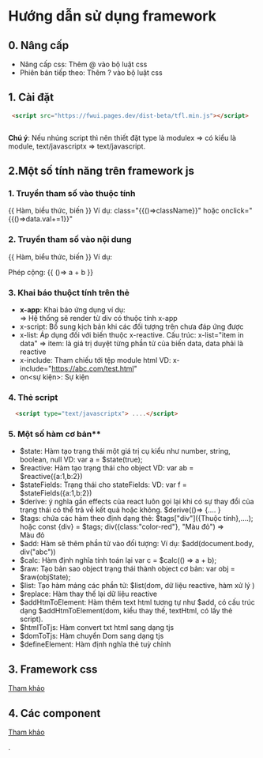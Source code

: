 # Hướng dẫn sử dụng framework

## 0. Nâng cấp    

- Nâng cấp css: Thêm @ vào bộ luật css
- Phiên bản tiếp theo: Thêm ? vào bộ luật css


## 1. Cài đặt

```html
 <script src="https://fwui.pages.dev/dist-beta/tfl.min.js"></script>



```
**Chú ý**: Nếu nhúng script thì nên thiết đặt type là modulex => có kiểu là module, text/javascriptx => text/javascript.

## 2.Một số tính năng trên framework js

### **1**. Truyền tham số vào thuộc tính

   {{ Hàm, biểu thức, biến }}
   Ví dụ: class="{{()=>className}}" hoặc onclick="{{()=>data.val+=1}}"
   
### **2**. Truyền tham số vào nội dung

   {{ Hàm, biểu thức, biến }}
   Ví dụ: <div> Phép cộng: {{ ()=> a + b }} </div>

   
### **3**. Khai báo thuộct tính trên thẻ
  + **x-app**: Khai báo ứng dụng ví dụ: <div x-app> </body> => Hệ thống sẽ render từ div có thuộc tính x-app
  + x-script: Bổ sung kịch bản khi các đối tượng trên chưa đáp ứng được
  + x-list: Áp dụng đối với biến <varname>  thuộc  x-reactive.
    Cấu trúc: x-list="item in data" => item: là giá trị duyệt từng phần tử của biến data, data phải là reactive
 + x-include: Tham chiếu tới tệp module html VD: x-include="https://abc.com/test.html"
 + on<sự kiện>: Sự kiện


### **4**. Thẻ script
```html
  <script type="text/javascriptx"> ....</script>
```

### **5**.  Một số hàm cơ bản**
  + $state: Hàm tạo trạng thái một giá trị cụ kiểu như number, string, boolean, null VD: var a = $state(true);
  + $reactive: Hàm tạo trạng thái cho object VD: var ab = $reactive({a:1,b:2})
  + $stateFields: Trạng thái cho stateFields: VD: var f = $stateFields({a:1,b:2})
  + $derive: ý nghĩa gần effects của react luôn gọi lại khi có sự thay đổi của trạng thái có thể trả về kết quả hoặc không. $derive(()=> {.... }
  + $tags: chứa các hàm theo định dạng thẻ: $tags["div"]({Thuộc tính},....); hoặc const {div} = $tags; div({class:"color-red"}, "Màu đỏ") => <div class="color-red"> Màu đỏ</div>
  + $add: Hàm sẽ thêm phần tử vào đối tượng: Ví dụ: $add(document.body, div("abc"))
  + $calc: Hàm định nghĩa tính toán lại var c = $calc(() => a + b);
  + $raw: Tạo bản sao object trạng thái thành object cơ bản: var obj = $raw(objState);
  + $list: Tạo hàm mảng các phần tử: $list(dom, dữ liệu reactive, hàm xử lý )
  + $replace: Hàm thay thế lại dữ liệu reactive
  + $addHtmToElement: Hàm thêm text html tương tự như $add, có cấu trúc dạng $addHtmToElement(dom, kiểu thay thế, textHtml, có lấy thẻ script).
  + $htmlToTjs: Hàm convert txt html sang dạng tjs
  + $domToTjs: Hàm chuyển Dom sang dạng tjs
  + $defineElement: Hàm định nghĩa thẻ tuỳ chỉnh
 

## 3. Framework css

[Tham khảo](https://github.com/dwork-dev/fwkui/blob/main/dist-beta/css-beta.md)


## 4. Các component 
[Tham khảo](https://github.com/dwork-dev/component/blob/main/README.md)


  .
